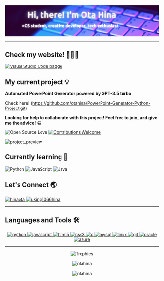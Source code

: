 ![Header](./github_banner_profile.png)

---

## Check my website! 👩🏻‍💻

<a href="https://your-website.com">
  <img src="https://img.shields.io/badge/Visual_Studio_Code-0078D4?style=for-the-badge&logo=visual%20studio%20code&logoColor=white" alt="Visual Studio Code badge">
</a>

## My current project 💡

**Automated PowerPoint Generator powered by GPT-3.5 turbo**

Check here! (https://github.com/otahina/PowerPoint-Generator-Python-Project.git)

**Looking for help to collaborate with this project! Feel free to join, and give me the advice!** 😀

![Open Source Love](https://badges.frapsoft.com/os/v1/open-source.svg?v=103)
[![Contributions Welcome](https://img.shields.io/badge/contributions-welcome-brightgreen.svg?style=flat)](https://github.com/otahina/PowerPoint-Generator-Python-Project.git)

<img width="1402" alt="project_preview" src="https://github.com/otahina/otahina/assets/108225969/6b060f5f-c2a7-475b-96cd-ec8179a8e761">

## Currently learning 🌱

<img src="https://upload.wikimedia.org/wikipedia/commons/c/c3/Python-logo-notext.svg" alt="Python" width="40" height="40"> <img src="https://upload.wikimedia.org/wikipedia/commons/6/6a/JavaScript-logo.png" alt="JavaScript" width="40" height="40"> <img src="https://upload.wikimedia.org/wikipedia/en/3/30/Java_programming_language_logo.svg" alt="Java" width="40" height="40">


## Let's Connect 🌏

<a href="https://linkedin.com/in/hina-ota" target="_blank">
    <img align="center" src="https://raw.githubusercontent.com/rahuldkjain/github-profile-readme-generator/master/src/images/icons/Social/linked-in-alt.svg" alt="hinaota" height="30" width="40" />
</a>
<a href="https://www.leetcode.com/uking1066hina" target="_blank">
    <img align="center" src="https://raw.githubusercontent.com/rahuldkjain/github-profile-readme-generator/master/src/images/icons/Social/leet-code.svg" alt="uking1066hina" height="30" width="40" />
</a>

---

## Languages and Tools 🛠

<p align="center">
  <a href="https://www.python.org" target="_blank"> 
    <img src="https://img.shields.io/badge/Python-3776AB?style=for-the-badge&logo=python&logoColor=white" alt="python" /> 
  </a> 
  <a href="https://developer.mozilla.org/en-US/docs/Web/JavaScript" target="_blank"> 
    <img src="https://img.shields.io/badge/JavaScript-F7DF1E?style=for-the-badge&logo=javascript&logoColor=black" alt="javascript" /> 
  </a> 
  <a href="https://www.w3.org/html/" target="_blank"> 
    <img src="https://img.shields.io/badge/HTML5-E34F26?style=for-the-badge&logo=html5&logoColor=white" alt="html5" /> 
  </a> 
  <a href="https://www.w3schools.com/css/" target="_blank"> 
    <img src="https://img.shields.io/badge/CSS3-1572B6?style=for-the-badge&logo=css3&logoColor=white" alt="css3" /> 
  </a> 
  <a href="https://www.cprogramming.com/" target="_blank"> 
    <img src="https://img.shields.io/badge/C-00599C?style=for-the-badge&logo=c&logoColor=white" alt="c" /> 
  </a> 
  <a href="https://www.mysql.com/" target="_blank"> 
    <img src="https://img.shields.io/badge/MySQL-4479A1?style=for-the-badge&logo=mysql&logoColor=white" alt="mysql" /> 
  </a> 
  <a href="https://www.linux.org/" target="_blank"> 
    <img src="https://img.shields.io/badge/Linux-FCC624?style=for-the-badge&logo=linux&logoColor=black" alt="linux" /> 
  </a> 
  <a href="https://git-scm.com/" target="_blank"> 
    <img src="https://img.shields.io/badge/Git-F05032?style=for-the-badge&logo=git&logoColor=white" alt="git" /> 
  </a> 
    <a href="https://www.oracle.com/" target="_blank"> 
    <img src="https://img.shields.io/badge/Oracle-F80000?style=for-the-badge&logo=oracle&logoColor=white" alt="oracle" /> 
  </a> 
  <a href="https://azure.microsoft.com/en-in/" target="_blank"> 
    <img src="https://img.shields.io/badge/Azure-0089D6?style=for-the-badge&logo=microsoft-azure&logoColor=white" alt="azure" /> 
  </a>
</p>


---

<p align="center">
  <img src="https://github-profile-trophy.vercel.app/?username=otahina&theme=dracula" alt="Trophies" />
</p>

<p align="center">
  <img align="center" src="https://github-readme-stats.vercel.app/api/top-langs?username=otahina&show_icons=true&locale=en&layout=compact" alt="otahina" />
</p>

<p align="center">
  <img align="center" src="https://github-readme-stats.vercel.app/api?username=otahina&show_icons=true&locale=en" alt="otahina" />
</p>



